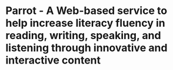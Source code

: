 # Parrot - A Web-based service to help increase literacy fluency in reading, writing, speaking, and listening through innovative and interactive content
